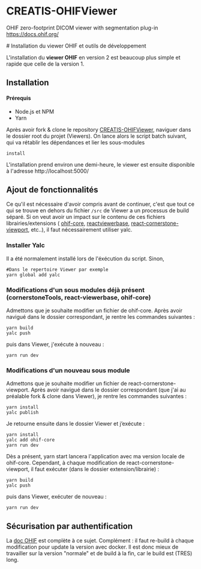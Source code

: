 # CREATIS-OHIFViewer
OHIF zero-footprint DICOM viewer with segmentation plug-in https://docs.ohif.org/

﻿# Installation du viewer OHIF et outils de développement 

L'installation du **viewer OHIF** en version 2 est beaucoup plus simple et rapide que celle de la version 1.

## Installation
#### Prérequis 
* Node.js et NPM
* Yarn


Après avoir fork & clone le  repository [CREATIS-OHIFViewer](https://github.com/MathisGuilhin/CREATIS-OHIFViewer), naviguer dans le dossier root du projet (Viewers). 
On lance alors le script batch suivant, qui va rétablir les dépendances et lier les sous-modules

```shell
install
```
L'installation prend environ une demi-heure, le viewer est ensuite disponible à l'adresse http://localhost:5000/

## Ajout de fonctionnalités
Ce qu'il est nécessaire d'avoir compris avant de continuer, c'est que tout ce qui se trouve en dehors du fichier `/src` de Viewer a un processus de build séparé. Si on veut avoir un impact sur le contenu de ces fichiers librairies/extensions ( [ohif-core](https://github.com/OHIF/ohif-core), [reactviewerbase](https://github.com/OHIF/react-viewerbase), [react-cornerstone-viewport](https://github.com/cornerstonejs/react-cornerstone-viewport), etc..), il faut nécessairement utiliser yalc.

### Installer Yalc

Il a été normalement installé lors de l'éxécution du script.
Sinon,

```shell
#Dans le repertoire Viewer par exemple
yarn global add yalc
```
### Modifications d'un sous modules déjà présent (cornerstoneTools, react-viewerbase, ohif-core)
Admettons que je souhaite modifier un fichier de ohif-core. Après avoir navigué dans le dossier correspondant, je rentre les commandes suivantes :

```shell
yarn build 
yalc push
```
puis dans Viewer, j'exécute à nouveau :
```shell 
yarn run dev
```
### Modifications d'un nouveau sous module

Admettons que je souhaite modifier un fichier de react-cornerstone-viewport. Après avoir navigué dans le dossier correspondant (que j'ai au préalable fork & clone dans Viewer), je rentre les commandes suivantes :
```shell
yarn install 
yalc publish
```
Je retourne ensuite dans le dossier Viewer et j’exécute : 
```shell
yarn install 
yalc add ohif-core 
yarn run dev
```
Dès a présent, yarn start lancera l'application avec ma version locale de ohif-core.
Cependant, à chaque modification de react-cornerstone-viewport, il faut exécuter (dans le dossier extension/librairie) :

```shell
yarn build 
yalc push
```
puis dans Viewer, exécuter de nouveau :
```shell 
yarn run dev
```

## Sécurisation par authentification 

La [doc OHIF](https://docs.ohif.org/deployment/recipes/user-account-control.html) est complète à ce sujet.
Complément : il faut re-build à chaque modification pour update la version avec docker. Il est donc mieux de travailler sur la version "normale" et de build à la fin, car le build est (TRES) long.

